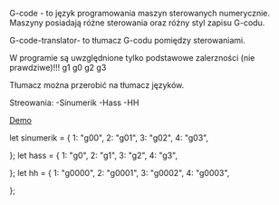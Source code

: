 G-code - to język programowania maszyn sterowanych numerycznie.
Maszyny posiadają różne sterowania oraz różny styl zapisu G-codu.

G-code-translator- to tłumacz G-codu pomiędzy sterowaniami.

W programie są uwzględnione tylko podstawowe zalerzności (nie prawdziwe)!!!
g1 g0 g2 g3 

Tłumacz można przerobić na tłumacz języków.

Streowania:
-Sinumerik
-Hass
-HH

[Demo](https://pabloplatyna.github.io/G-code-translator-Project-2/)


let sinumerik = {
    1: "g00",
    2: "g01",
    3: "g02",
    4: "g03",

};
let hass = {
    1: "g0",
    2: "g1",
    3: "g2",
    4: "g3",

};
let hh = {
    1: "g0000",
    2: "g0001",
    3: "g0002",
    4: "g0003",

};
